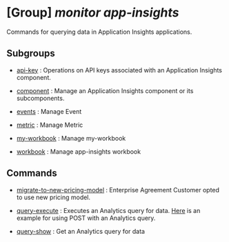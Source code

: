 # [Group] _monitor app-insights_

Commands for querying data in Application Insights applications.

## Subgroups

- [api-key](/Commands/monitor/app-insights/api-key/readme.md)
: Operations on API keys associated with an Application Insights component.

- [component](/Commands/monitor/app-insights/component/readme.md)
: Manage an Application Insights component or its subcomponents.

- [events](/Commands/monitor/app-insights/events/readme.md)
: Manage Event

- [metric](/Commands/monitor/app-insights/metric/readme.md)
: Manage Metric

- [my-workbook](/Commands/monitor/app-insights/my-workbook/readme.md)
: Manage my-workbook

- [workbook](/Commands/monitor/app-insights/workbook/readme.md)
: Manage app-insights workbook

## Commands

- [migrate-to-new-pricing-model](/Commands/monitor/app-insights/_migrate-to-new-pricing-model.md)
: Enterprise Agreement Customer opted to use new pricing model.

- [query-execute](/Commands/monitor/app-insights/_query-execute.md)
: Executes an Analytics query for data. [Here](https://dev.applicationinsights.io/documentation/Using-the-API/Query) is an example for using POST with an Analytics query.

- [query-show](/Commands/monitor/app-insights/_query-show.md)
: Get an Analytics query for data
